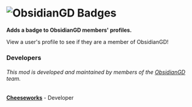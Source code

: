 # ![ObsidianGD Badges](cheeseworks.obsidiangd_badges/banner.png)
**Adds a badge to ObsidianGD members' profiles.**

View a user's profile to see if they are a member of ObsidianGD!

### Developers
###### This mod is developed and maintained by members of the [ObsidianGD](https://www.obsidianmg.cc/gd-team/#team) team.
**[Cheeseworks](https://github.com/BlueWitherer)** - Developer
